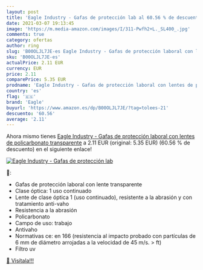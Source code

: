 ```yaml
---
layout: post
title: 'Eagle Industry - Gafas de protección lab al 60.56 % de descuento'
date: 2021-03-07 19:13:45
image: 'https://m.media-amazon.com/images/I/311-Pwfh2+L._SL400_.jpg'
comments: true
category: ofertas
author: ring
slug: 'B00OLJL7JE-es Eagle Industry - Gafas de protección laboral con lentes de...'
sku: 'B00OLJL7JE-es'
actualPrice: 2.11 EUR
currency: EUR
price: 2.11
comparePrice: 5.35 EUR
prodname: 'Eagle Industry - Gafas de protección laboral con lentes de policarbonato transparente'
country: 'es'
flag: '🇪🇸'
brand: 'Eagle'
buyurl: 'https://www.amazon.es/dp/B00OLJL7JE/?tag=tolees-21'
descuento: '60.56'
average: '2.11'
---
```


Ahora mismo tienes [Eagle Industry - Gafas de protección laboral con lentes de policarbonato transparente](https://www.amazon.es/dp/B00OLJL7JE/?tag=tolees-21) a 2.11 EUR (original: 5.35 EUR) (60.56 %  de descuento) en el siguiente enlace!

[![Eagle Industry - Gafas de protección lab](https://m.media-amazon.com/images/I/311-Pwfh2+L._SL400_.jpg)](https://www.amazon.es/dp/B00OLJL7JE/?tag=tolees-21)

🔎:

- Gafas de protección laboral con lente transparente
- Clase óptica: 1 uso continuado
- Lente de clase óptica 1 (uso continuado), resistente a la abrasión y con tratamiento anti-vaho
- Resistencia a la abrasión
- Policarbonato
- Campo de uso: trabajo
- Antivaho
- Normativas ce: en 166 (resistencia al impacto probado con partículas de 6 mm de diámetro arrojadas a la velocidad de 45 m/s. > ft)
- Filtro uv

[🛒 Visítala!!!](https://www.amazon.es/dp/B00OLJL7JE/?tag=tolees-21)
